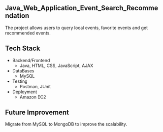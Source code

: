 ## Java_Web_Application_Event_Search_Recommendation
The project allows users to query local events, favorite events and get recommended events.<br>

## Tech Stack
* Backend/Frontend
  * Java, HTML, CSS, JavaScript, AJAX
* DataBases
  * MySQL
* Testing
  * Postman, JUnit
* Deployment
  * Amazon EC2
  
## Future Improvement
  Migrate from MySQL to MongoDB to improve the scalability.
